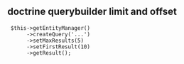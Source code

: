 ## doctrine querybuilder limit and offset

	 $this->getEntityManager()
	      ->createQuery('...')
	      ->setMaxResults(5)
	      ->setFirstResult(10)
	      ->getResult();